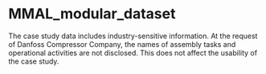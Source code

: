 # MMAL_modular_dataset
The case study data includes industry-sensitive information. 
At the request of Danfoss Compressor Company, the names of assembly tasks and operational activities are not disclosed. This does not affect the usability of the case study.
